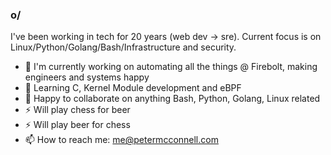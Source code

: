 ### o/

I've been working in tech for 20 years (web dev -> sre). Current focus is on
Linux/Python/Golang/Bash/Infrastructure and security.

- 🔭 I'm currently working on automating all the things @ Firebolt, making engineers and systems happy
- 🌱 Learning C, Kernel Module development and eBPF
- 👯 Happy to collaborate on anything Bash, Python, Golang, Linux related
- ⚡ Will play chess for beer
- ⚡ Will play beer for chess
- 📫 How to reach me: me@petermcconnell.com

